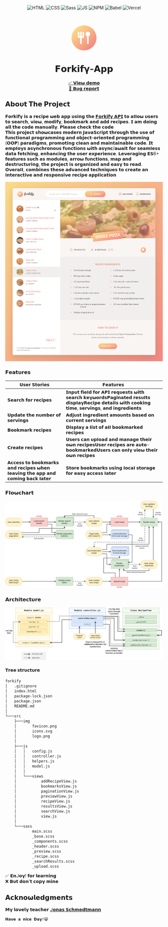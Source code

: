 <div align="center">
  
![HTML](https://img.shields.io/badge/HTML5-E34F26?style=for-the-badge&logo=html5&logoColor=white)
![CSS](https://img.shields.io/badge/CSS3-1572B6?style=for-the-badge&logo=css3&logoColor=white)
![Sass](https://img.shields.io/badge/SASS-hotpink.svg?style=for-the-badge&logo=SASS&logoColor=white)
![JS](https://img.shields.io/badge/JavaScript-F7DF1E?style=for-the-badge&logo=javascript&logoColor=black)
![NPM](https://img.shields.io/badge/NPM-%23000000.svg?style=for-the-badge&logo=npm&logoColor=white)
![Babel](https://img.shields.io/badge/Babel-F9DC3e?style=for-the-badge&logo=babel&logoColor=black)
![Vercel](https://img.shields.io/badge/Vercel-000000?style=for-the-badge&logo=vercel&logoColor=white)
  
</div>
<br/>
 
<!-- PROJECT LOGO -->
<br />
<div align="center">
  <a href="#">
    <img src="./src/img/favicon.png" alt="Logo" height="80"  >
  </a>
  <h1 align="center">𝗙𝝾𝗿𝗸𝗶𝗳𝝲-𝝖𝗽𝗽</h1>

  <p align="center">
    <a href="https://forkify-app-phoenix46.netlify.app/">✅ 𝗩𝗶𝗲𝞈 𝗱𝗲𝗺𝝾</a>
    <br/>
    <a href="https://github.com/pH0enix46/Forkify-App---JAVASCRIPT/issues">🐛 𝗕𝞄𝗴 𝗿𝗲𝗽𝝾𝗿𝘁</a>
  </p>
  </div>

## 𝝖𝗯𝝾𝞄𝘁 𝗧𝗵𝗲 𝗣𝗿𝝾𝗷𝗲𝗰𝘁
𝗙𝝾𝗿𝗸𝗶𝗳𝝲 𝗶𝘀 𝗮 𝗿𝗲𝗰𝗶𝗽𝗲 𝞈𝗲𝗯 𝗮𝗽𝗽 𝞄𝘀𝗶𝗻𝗴 𝘁𝗵𝗲 [𝗙𝝾𝗿𝗸𝗶𝗳𝝲 𝝖𝗣𝗜](https://forkify-api.herokuapp.com/v2) 𝘁𝝾 𝗮𝝞𝝞𝝾𝞈 𝞄𝘀𝗲𝗿𝘀 𝘁𝝾 𝘀𝗲𝗮𝗿𝗰𝗵, 𝝼𝗶𝗲𝞈, 𝗺𝝾𝗱𝗶𝗳𝝲, 𝗯𝝾𝝾𝗸𝗺𝗮𝗿𝗸 𝗮𝗻𝗱 𝗮𝗱𝗱 𝗿𝗲𝗰𝗶𝗽𝗲𝘀. 𝗜 𝗮𝗺 𝗱𝝾𝗶𝗻𝗴 𝗮𝗹𝗹 𝘁𝗵𝗲 𝗰𝝾𝗱𝗲 𝗺𝗮𝗻𝞄𝗮𝗹𝗹𝝲. 𝗣𝗹𝗲𝗮𝘀𝗲 𝗰𝗵𝗲𝗰𝗸 𝘁𝗵𝗲 𝗰𝝾𝗱𝗲
<br/>
𝗧𝗵𝗶𝘀 𝗽𝗿𝝾𝗷𝗲𝗰𝘁 𝘀𝗵𝝾𝞈𝗰𝗮𝘀𝗲𝘀 𝗺𝝾𝗱𝗲𝗿𝗻 𝗝𝗮𝝼𝗮𝗦𝗰𝗿𝗶𝗽𝘁 𝘁𝗵𝗿𝝾𝞄𝗴𝗵 𝘁𝗵𝗲 𝞄𝘀𝗲 𝝾𝗳 𝗳𝞄𝗻𝗰𝘁𝗶𝝾𝗻𝗮𝝞 𝗽𝗿𝝾𝗴𝗿𝗮𝗺𝗺𝗶𝗻𝗴 𝗮𝗻𝗱 𝝾𝗯𝗷𝗲𝗰𝘁-𝝾𝗿𝗶𝗲𝗻𝘁𝗲𝗱 𝗽𝗿𝝾𝗴𝗿𝗮𝗺𝗺𝗶𝗻𝗴 (𝝤𝝤𝗣) 𝗽𝗮𝗿𝗮𝗱𝗶𝗴𝗺𝘀, 𝗽𝗿𝝾𝗺𝝾𝘁𝗶𝗻𝗴 𝗰𝝞𝗲𝗮𝗻 𝗮𝗻𝗱 𝗺𝗮𝗶𝗻𝘁𝗮𝗶𝗻𝗮𝗯𝝞𝗲 𝗰𝝾𝗱𝗲. 𝗜𝘁 𝗲𝗺𝗽𝝞𝝾𝝲𝘀 𝗮𝘀𝝲𝗻𝗰𝗵𝗿𝝾𝗻𝝾𝞄𝘀 𝗳𝞄𝗻𝗰𝘁𝗶𝝾𝗻𝘀 𝞈𝗶𝘁𝗵 𝗮𝘀𝝲𝗻𝗰/𝗮𝞈𝗮𝗶𝘁 𝗳𝝾𝗿 𝘀𝗲𝗮𝗺𝝞𝗲𝘀𝘀 𝗱𝗮𝘁𝗮 𝗳𝗲𝘁𝗰𝗵𝗶𝗻𝗴, 𝗲𝗻𝗵𝗮𝗻𝗰𝗶𝗻𝗴 𝘁𝗵𝗲 𝞄𝘀𝗲𝗿 𝗲𝘅𝗽𝗲𝗿𝗶𝗲𝗻𝗰𝗲. 𝗟𝗲𝝼𝗲𝗿𝗮𝗴𝗶𝗻𝗴 𝗘𝗦6+ 𝗳𝗲𝗮𝘁𝞄𝗿𝗲𝘀 𝘀𝞄𝗰𝗵 𝗮𝘀 𝗺𝝾𝗱𝞄𝝞𝗲𝘀, 𝗮𝗿𝗿𝝾𝞈 𝗳𝞄𝗻𝗰𝘁𝗶𝝾𝗻𝘀, 𝗺𝗮𝗽 𝗮𝗻𝗱 𝗱𝗲𝘀𝘁𝗿𝞄𝗰𝘁𝞄𝗿𝗶𝗻𝗴, 𝘁𝗵𝗲 𝗽𝗿𝝾𝗷𝗲𝗰𝘁 𝗶𝘀 𝝾𝗿𝗴𝗮𝗻𝗶𝘇𝗲𝗱 𝗮𝗻𝗱 𝗲𝗮𝘀𝝲 𝘁𝝾 𝗿𝗲𝗮𝗱. 𝝤𝝼𝗲𝗿𝗮𝝞𝝞, 𝗰𝝾𝗺𝗯𝗶𝗻𝗲𝘀 𝘁𝗵𝗲𝘀𝗲 𝗮𝗱𝝼𝗮𝗻𝗰𝗲𝗱 𝘁𝗲𝗰𝗵𝗻𝗶𝗾𝞄𝗲𝘀 𝘁𝝾 𝗰𝗿𝗲𝗮𝘁𝗲 𝗮𝗻 𝗶𝗻𝘁𝗲𝗿𝗮𝗰𝘁𝗶𝝼𝗲 𝗮𝗻𝗱 𝗿𝗲𝘀𝗽𝝾𝗻𝘀𝗶𝝼𝗲 𝗿𝗲𝗰𝗶𝗽𝗲 𝗮𝗽𝗽𝝞𝗶𝗰𝗮𝘁𝗶𝝾𝗻

![Forkify preview](./src/img/demo.png)

### 𝗙𝗲𝗮𝘁𝞄𝗿𝗲𝘀

| 𝗨𝘀𝗲𝗿 𝗦𝘁𝝾𝗿𝗶𝗲𝘀                                                               | 𝗙𝗲𝗮𝘁𝞄𝗿𝗲𝘀                                                                                                                                                                              |
| -------------------------------------------------------------------------- | ------------------------------------------------------------------------------------------------------------------------------------------------------------------------------------- |
| 𝗦𝗲𝗮𝗿𝗰𝗵 𝗳𝝾𝗿 𝗿𝗲𝗰𝗶𝗽𝗲𝘀                                                         | 𝗜𝗻𝗽𝞄𝘁 𝗳𝗶𝗲𝝞𝗱 𝗳𝝾𝗿 𝝖𝗣𝗜 𝗿𝗲𝗾𝞄𝗲𝘀𝘁𝘀 𝞈𝗶𝘁𝗵 𝘀𝗲𝗮𝗿𝗰𝗵 𝗸𝗲𝝲𝞈𝝾𝗿𝗱𝘀𝗣𝗮𝗴𝗶𝗻𝗮𝘁𝗲𝗱 𝗿𝗲𝘀𝞄𝝞𝘁𝘀 𝗱𝗶𝘀𝗽𝝞𝗮𝝲𝗥𝗲𝗰𝗶𝗽𝗲 𝗱𝗲𝘁𝗮𝗶𝝞𝘀 𝞈𝗶𝘁𝗵 𝗰𝝾𝝾𝗸𝗶𝗻𝗴 𝘁𝗶𝗺𝗲, 𝘀𝗲𝗿𝝼𝗶𝗻𝗴𝘀, 𝗮𝗻𝗱 𝗶𝗻𝗴𝗿𝗲𝗱𝗶𝗲𝗻𝘁𝘀 |
| 𝗨𝗽𝗱𝗮𝘁𝗲 𝘁𝗵𝗲 𝗻𝞄𝗺𝗯𝗲𝗿 𝝾𝗳 𝘀𝗲𝗿𝝼𝗶𝗻𝗴𝘀                                              | 𝝖𝗱𝗷𝞄𝘀𝘁 𝗶𝗻𝗴𝗿𝗲𝗱𝗶𝗲𝗻𝘁 𝗮𝗺𝝾𝞄𝗻𝘁𝘀 𝗯𝗮𝘀𝗲𝗱 𝝾𝗻 𝗰𝞄𝗿𝗿𝗲𝗻𝘁 𝘀𝗲𝗿𝝼𝗶𝗻𝗴𝘀                                                                             |
| 𝝗𝝾𝝾𝗸𝗺𝗮𝗿𝗸 𝗿𝗲𝗰𝗶𝗽𝗲𝘀                                                           | 𝗗𝗶𝘀𝗽𝝞𝗮𝝲 𝗮 𝝞𝗶𝘀𝘁 𝝾𝗳 𝗮𝝞𝝞 𝗯𝝾𝝾𝗸𝗺𝗮𝗿𝗸𝗲𝗱 𝗿𝗲𝗰𝗶𝗽𝗲𝘀                                                                                                  |
| 𝗖𝗿𝗲𝗮𝘁𝗲 𝗿𝗲𝗰𝗶𝗽𝗲𝘀                                                             | 𝗨𝘀𝗲𝗿𝘀 𝗰𝗮𝗻 𝞄𝗽𝝞𝝾𝗮𝗱 𝗮𝗻𝗱 𝗺𝗮𝗻𝗮𝗴𝗲 𝘁𝗵𝗲𝗶𝗿 𝝾𝞈𝗻 𝗿𝗲𝗰𝗶𝗽𝗲𝘀𝗨𝘀𝗲𝗿 𝗿𝗲𝗰𝗶𝗽𝗲𝘀 𝗮𝗿𝗲 𝗮𝞄𝘁𝝾-𝗯𝝾𝝾𝗸𝗺𝗮𝗿𝗸𝗲𝗱𝗨𝘀𝗲𝗿𝘀 𝗰𝗮𝗻 𝝾𝗻𝝞𝝲 𝝼𝗶𝗲𝞈 𝘁𝗵𝗲𝗶𝗿 𝝾𝞈𝗻 𝗿𝗲𝗰𝗶𝗽𝗲𝘀            |
| 𝝖𝗰𝗰𝗲𝘀𝘀 𝘁𝝾 𝗯𝝾𝝾𝗸𝗺𝗮𝗿𝗸𝘀 𝗮𝗻𝗱 𝗿𝗲𝗰𝗶𝗽𝗲𝘀 𝞈𝗵𝗲𝗻 𝝞𝗲𝗮𝝼𝗶𝗻𝗴 𝘁𝗵𝗲 𝗮𝗽𝗽 𝗮𝗻𝗱 𝗰𝝾𝗺𝗶𝗻𝗴 𝗯𝗮𝗰𝗸 𝝞𝗮𝘁𝗲𝗿 | 𝗦𝘁𝝾𝗿𝗲 𝗯𝝾𝝾𝗸𝗺𝗮𝗿𝗸𝘀 𝞄𝘀𝗶𝗻𝗴 𝝞𝝾𝗰𝗮𝝞 𝘀𝘁𝝾𝗿𝗮𝗴𝗲 𝗳𝝾𝗿 𝗲𝗮𝘀𝝲 𝗮𝗰𝗰𝗲𝘀𝘀 𝝞𝗮𝘁𝗲𝗿     


### 𝗙𝝞𝝾𝞈𝗰𝗵𝗮𝗿𝘁
<img src='./src/flowchart/forkify-flowchart-part-3.png' alt='flowchart' >

### 𝝖𝗿𝗰𝗵𝗶𝘁𝗲𝗰𝘁𝞄𝗿𝗲
<img src='./src/flowchart/forkify-architecture-recipe-loading.png' alt='architecture' >

#### 𝗧𝗿𝗲𝗲 𝘀𝘁𝗿𝞄𝗰𝘁𝞄𝗿𝗲

```
forkify
│   .gitignore
│   index.html
│   package-lock.json
│   package.json
│   README.md
│
└───src
    ├───img
    │       favicon.png
    │       icons.svg
    │       logo.png
    │
    ├───js
    │   │   config.js
    │   │   controller.js
    │   │   helpers.js
    │   │   model.js
    │   │
    │   └───views
    │           addRecipeView.js
    │           bookmarksView.js
    │           paginationView.js
    │           previewView.js
    │           recipeView.js
    │           resultsView.js
    │           searchView.js
    │           view.js
    │
    └───sass
            main.scss
            _base.scss
            _components.scss
            _header.scss
            _preview.scss
            _recipe.scss
            _searchResults.scss
            _upload.scss
```


✅ 𝗘𝗻ᒍ𝝾𝝲! 𝗳𝝾𝗿 𝗹𝗲𝗮𝗿𝗻𝗶𝗻𝗴 
<br/>
❌ 𝗕𝞄𝘁 𝗱𝝾𝗻'𝘁 𝗰𝝾𝗽𝝲 𝗺𝗶𝗻𝗲

## 𝝖𝗰𝗸𝗻𝝾𝞈𝗹𝗲𝗱𝗴𝗺𝗲𝗻𝘁𝘀
𝗠𝝲 𝗹𝝾𝝼𝗲𝗹𝝲 𝘁𝗲𝗮𝗰𝗵𝗲𝗿 [ᒍ𝝾𝗻𝗮𝘀 𝗦𝗰𝗵𝗺𝗲𝗱𝘁𝗺𝗮𝗻𝗻](https://github.com/jonasschmedtmann)


```
𝗛𝗮𝝼𝗲 𝗮 𝗻𝗶𝗰𝗲 𝗗𝗮𝝲!😸
```
